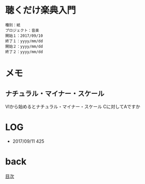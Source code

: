 # 聴くだけ楽典入門

    種別：紙
    プロジェクト：音楽
    開始１：2017/09/10
    終了１：yyyy/mm/dd
    開始２：yyyy/mm/dd
    終了２：yyyy/mm/dd

# メモ
## ナチュラル・マイナー・スケール
Ⅵから始めるとナチュラル・マイナー・スケール
Cに対してAですか
# LOG
- 2017/09/11 425

# back
[目次](README.md)

